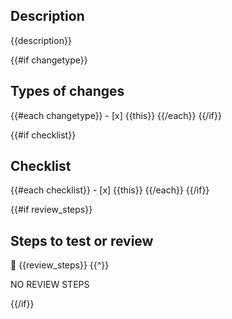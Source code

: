 ## Description

{{description}}

{{#if changetype}}
## Types of changes
{{#each changetype}}
    - [x] {{this}}
{{/each}}
{{/if}}

{{#if checklist}}
## Checklist
{{#each checklist}}
    - [x] {{this}}
{{/each}}
{{/if}}

{{#if review_steps}}
## Steps to test or review

👀
{{review_steps}}
{{^}}

NO REVIEW STEPS

{{/if}}
